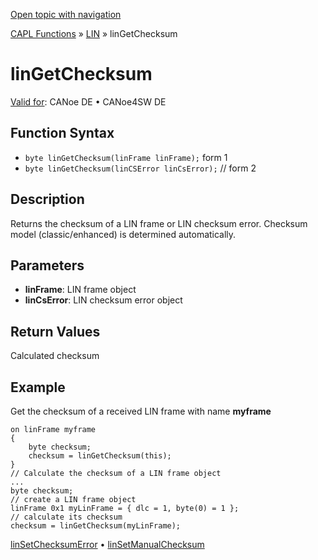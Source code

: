 [Open topic with navigation](../../../../../CANoeDEFamily.htm#Topics/CAPLFunctions/LIN/Functions/CAPLfunctionLINGetChecksum.md)

[CAPL Functions](../../CAPLfunctions.md) » [LIN](../CAPLfunctionsLINOverview.md) » linGetChecksum

# linGetChecksum

[Valid for](../../../Shared/FeatureAvailability.md): CANoe DE • CANoe4SW DE

## Function Syntax

- `byte linGetChecksum(linFrame linFrame);` form 1
- `byte linGetChecksum(linCSError linCsError);` // form 2

## Description

Returns the checksum of a LIN frame or LIN checksum error. Checksum model (classic/enhanced) is determined automatically.

## Parameters

- **linFrame**: LIN frame object
- **linCsError**: LIN checksum error object

## Return Values

Calculated checksum

## Example

Get the checksum of a received LIN frame with name **myframe**

```plaintext
on linFrame myframe
{
    byte checksum;
    checksum = linGetChecksum(this);
}
// Calculate the checksum of a LIN frame object
...
byte checksum;
// create a LIN frame object
linFrame 0x1 myLinFrame = { dlc = 1, byte(0) = 1 };
// calculate its checksum
checksum = linGetChecksum(myLinFrame);
```

[linSetChecksumError](CAPLfunctionLINSetChecksumError.md) • [linSetManualChecksum](CAPLfunctionLINSetManualChecksum.md)
